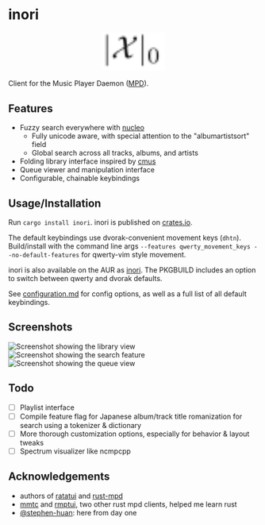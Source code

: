 # inori

<p align="center">
  <picture>
    <span
      title="inori = i nor i; nor is sometimes denoted by X and i's
look like norm bars with major version as a p-norm"
    >
      <img src="./images/inori-logo.svg" width="128px" alt="inori logo" />
    </span>
  </picture>
</p>

Client for the Music Player Daemon ([MPD](https://www.musicpd.org/)).

## Features

- Fuzzy search everywhere with
  [nucleo](https://github.com/helix-editor/nucleo)
  - Fully unicode aware, with special attention to the "albumartistsort"
    field
  - Global search across all tracks, albums, and artists
- Folding library interface inspired by [cmus](https://cmus.github.io/)
- Queue viewer and manipulation interface
- Configurable, chainable keybindings

## Usage/Installation

Run `cargo install inori`. inori is published on [crates.io](https://crates.io/crates/inori).

The default keybindings use dvorak-convenient movement keys (`dhtn`).
Build/install with the command line args
`--features qwerty_movement_keys --no-default-features` for qwerty-vim
style movement.

inori is also available on the AUR as [inori](https://aur.archlinux.org/packages/inori).
The PKGBUILD includes an option to switch between qwerty and dvorak defaults.

See [configuration.md](./CONFIGURATION.md) for config options, as well
as a full list of all default keybindings.

## Screenshots

![Screenshot showing the library view](./images/library.png)
![Screenshot showing the search feature](./images/search.png)
![Screenshot showing the queue view](./images/queue.png)

## Todo

- [ ] Playlist interface
- [ ] Compile feature flag for Japanese album/track title romanization for search using a tokenizer & dictionary
- [ ] More thorough customization options, especially for behavior & layout tweaks
- [ ] Spectrum visualizer like ncmpcpp

## Acknowledgements

- authors of [ratatui](https://ratatui.rs/) and
  [rust-mpd](https://docs.rs/mpd/latest/mpd/)
- [mmtc](https://github.com/figsoda/mmtc) and
  [rmptui](https://github.com/krolyxon/rmptui), two other rust mpd
  clients, helped me learn rust
- [@stephen-huan](https://github.com/stephen-huan): here from day one
